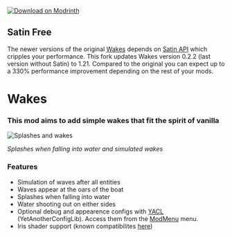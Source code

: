 [![Download on Modrinth](https://raw.githubusercontent.com/Prospector/badges/master/modrinth-badge-72h-padded.png)](https://modrinth.com/mod/wakes)

## Satin Free
The newer versions of the original [Wakes](https://modrinth.com/mod/wakes) depends on [Satin API](https://modrinth.com/mod/satin-api) which cripples your performance. This fork updates Wakes version 0.2.2 (last version without Satin) to 1.21. Compared to the original you can expect up to a 330% performance improvement depending on the rest of your mods.

# Wakes
### This mod aims to add simple wakes that fit the spirit of vanilla

![Splashes and wakes](https://github.com/Commander07/wakes/blob/main/imgs/features_0.2.2.png?raw=true)

*Splashes when falling into water and simulated wakes*

### Features
- Simulation of waves after all entities
- Waves appear at the oars of the boat
- Splashes when falling into water
- Water shooting out on either sides
- Optional debug and appearence configs with [YACL](https://modrinth.com/mod/yacl) (YetAnotherConfigLib). Access them from the [ModMenu](https://modrinth.com/mod/modmenu) menu.
- Iris shader support (known compatibilites [here](https://github.com/Commander07/wakes/blob/main/shader_compat.md))